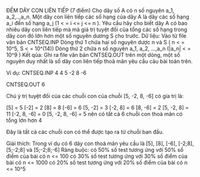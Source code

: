 ĐẾM DÃY CON LIÊN TIẾP (7 điểm)
Cho dãy số A có n số nguyên a_1, a_2,..,a_n. 
Một dãy con liên tiếp các số hạng của dãy A là dãy các số hạng a_i đến số hạng a_j (1 < = i <= j <= n ).
Yêu cầu hãy cho biết dãy A có bao nhiêu dãy con liên tiếp mà mà giá trị tuyệt đối của tổng các số hạng trong dãy con đó lớn hơn một số nguyên dương S cho trước.
Dữ liệu: Vào từ file văn bản CNTSEQ.INP
Dòng thứ 1 chứa hai số nguyên dược n và S ( n < = 10^5, S < = 10^(14))
Dòng thứ 2 chứa n số nguyên a_1, a_2, ...,a_n (|a_n| < = 10^9 )
Kết qủa: Ghi ra file văn bản CNTSEQ.OUT trên một dòng, một số nguyên duy nhất là số dãy con liên tiếp thoã mãn yêu cầu cảu bài toán trên.

Ví dụ:
CNTSEQ.INP
4 4
5 -2 8 -6

CNTSEQ.OUT
6


Chú ý trị tuyệt đối của các chuỗi con của chuỗi [5, -2, 8, -6] có gía trị là:

[5] = 5
[-2] = 2
[8] = 8
[-6] = 6
[5, -2] = 3
[-2, 8] = 6
[8, -6] = 2
[5, -2, 8] = 11
[-2, 8, -6] = 0
[5, -2, 8, -6] = 5
nên có tất cả 6 chuỗi con thoả mãn có tổng lớn hơn 4

Đây là tất cả các chuỗi con có thể được tạo ra từ chuỗi ban đầu.

Giải thích: 
Trong ví dụ có 6 dãy con thoả mãn yêu cầu là [5], [8], [-6], [-2;8], [5;-2;8] và [5;-2;8;-6]
Ràng buộc:
có 50% số test tương ứng với 50% số điểm của bài có n <= 100
có 30% số test tương ứng với 30% số điểm của bài có n <= 1000
có 20% số test tương ứng với 20% số điểm của bài có n <= 10^5